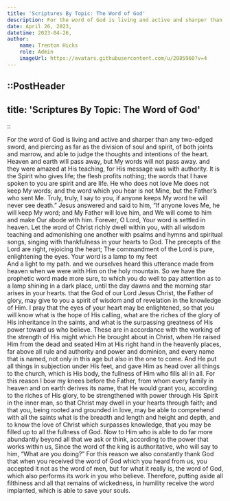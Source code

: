 ```yaml
---
title: 'Scriptures By Topic: The Word of God'
description: For the word of God is living and active and sharper than any two-edged sword, and piercing as far as the division of soul and spirit, of both joints and marrow, and able to judge the thoughts and intentions of the heart.
date: April 26, 2023,
datetime: 2023-04-26,
author:
    name: Trenton Hicks
    role: Admin
    imageUrl: https://avatars.githubusercontent.com/u/2085960?v=4
---
```


::PostHeader
---
title: 'Scriptures By Topic: The Word of God'
---
::

<Scripture reference="Hebrews 4:12">
    For the word of God is living and active and sharper than any two-edged sword, and piercing as far as the division of soul and spirit, of both joints and marrow, and able to judge the thoughts and intentions of the heart.
</Scripture>

<Scripture reference="Matthew 24:35">
    Heaven and earth will pass away, but My words will not pass away.
</Scripture>

<Scripture reference="Luke 4:32">
    and they were amazed at His teaching, for His message was with authority.
</Scripture>

<Scripture reference="John 6:63">
    It is the Spirit who gives life; the flesh profits nothing; the words that I have spoken to you are spirit and are life.
</Scripture>

<Scripture reference="John 14:24">
    He who does not love Me does not keep My words; and the word which you hear is not Mine, but the Father’s who sent Me.
</Scripture>

<Scripture reference="John 8:51">
    Truly, truly, I say to you, if anyone keeps My word he will never see death.”
</Scripture>

<Scripture reference="John 14:23">
    Jesus answered and said to him, “If anyone loves Me, he will keep My word; and My Father will love him, and We will come to him and make Our abode with him.
</Scripture>

<Scripture reference="Psalm 119:89">
    Forever, O Lord, Your word is settled in heaven.
</Scripture>

<Scripture reference="Colossians 3:16">
    Let the word of Christ richly dwell within you, with all wisdom teaching and admonishing one another with psalms and hymns and spiritual songs, singing with thankfulness in your hearts to God.
</Scripture>

<Scripture reference="Psalm 19:8">
    The precepts of the Lord are right, rejoicing the heart; The commandment of the Lord is pure, enlightening the eyes.
</Scripture>

<Scripture reference="Psalm 119:105">
    Your word is a lamp to my feet <br />And a light to my path.
</Scripture>

<Scripture reference="2 Peter 1:18-19">
    and we ourselves heard this utterance made from heaven when we were with Him on the holy mountain. So we have the prophetic word made more sure, to which you do well to pay attention as to a lamp shining in a dark place, until the day dawns and the morning star arises in your hearts.
</Scripture>

<Scripture reference="Ephesians 1:17-23">
    that the God of our Lord Jesus Christ, the Father of glory, may give to you a spirit of wisdom and of revelation in the knowledge of Him. I pray that the eyes of your heart may be enlightened, so that you will know what is the hope of His calling, what are the riches of the glory of His inheritance in the saints, and what is the surpassing greatness of His power toward us who believe. These are in accordance with the working of the strength of His might which He brought about in Christ, when He raised Him from the dead and seated Him at His right hand in the heavenly places, far above all rule and authority and power and dominion, and every name that is named, not only in this age but also in the one to come. And He put all things in subjection under His feet, and gave Him as head over all things to the church, which is His body, the fullness of Him who fills all in all.
</Scripture>

<Scripture reference="Ephesians 3:14-20">
    For this reason I bow my knees before the Father, from whom every family in heaven and on earth derives its name, that He would grant you, according to the riches of His glory, to be strengthened with power through His Spirit in the inner man, so that Christ may dwell in your hearts through faith; and that you, being rooted and grounded in love, may be able to comprehend with all the saints what is the breadth and length and height and depth, and to know the love of Christ which surpasses knowledge, that you may be filled up to all the fullness of God. Now to Him who is able to do far more abundantly beyond all that we ask or think, according to the power that works within us,
</Scripture>

<Scripture reference="Ecclesiastes 8:4">
    Since the word of the king is authoritative, who will say to him, “What are you doing?”
</Scripture>

<Scripture reference="1 Thessalonians 2:13">
    For this reason we also constantly thank God that when you received the word of God which you heard from us, you accepted it not as the word of men, but for what it really is, the word of God, which also performs its work in you who believe.
</Scripture>

<Scripture reference="James 1:21">
    Therefore, putting aside all filthiness and all that remains of wickedness, in humility receive the word implanted, which is able to save your souls.
</Scripture>